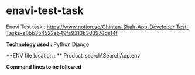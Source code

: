# enavi-test-task
Enavi Test task : https://www.notion.so/Chintan-Shah-App-Developer-Test-Tasks-e8bb354522eb49fe9313b303978da14f

**Technology used :**
Python Django

**ENV file location : **
Product_search\SearchApp\.env

**Command lines to be followed**
